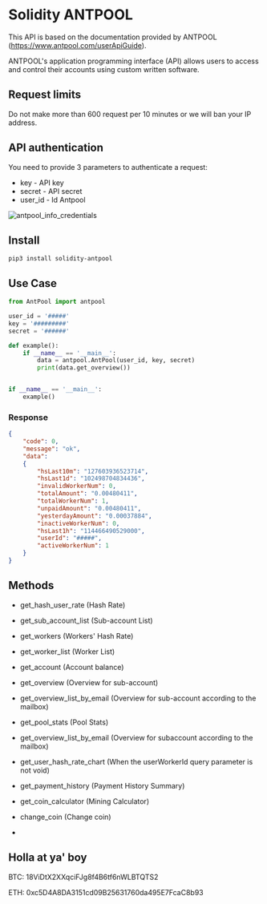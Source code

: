 # Solidity ANTPOOL

This API is based on the documentation provided by ANTPOOL (https://www.antpool.com/userApiGuide).

ANTPOOL's application programming interface (API) allows users to access and control their accounts using custom written software.

## Request limits
Do not make more than 600 request per 10 minutes or we will ban your IP address.

## API authentication

You need to provide 3 parameters to authenticate a request:

- key - API key
- secret - API secret
- user_id - Id Antpool

![antpool_info_credentials](https://user-images.githubusercontent.com/7261873/194952942-eef3c399-80f1-4d12-97b1-d0bc26743b17.jpg)

## Install

    pip3 install solidity-antpool

## Use Case
```python
from AntPool import antpool

user_id = '#####'
key = '#########'
secret = '######'

def example():
    if __name__ == '__main__':
        data = antpool.AntPool(user_id, key, secret)
        print(data.get_overview())


if __name__ == '__main__':
    example()
```
### Response 
```json
{
    "code": 0,
    "message": "ok",
    "data":
    {
        "hsLast10m": "127603936523714",
        "hsLast1d": "102498704834436",
        "invalidWorkerNum": 0,
        "totalAmount": "0.00480411",
        "totalWorkerNum": 1,
        "unpaidAmount": "0.00480411",
        "yesterdayAmount": "0.00037884",
        "inactiveWorkerNum": 0,
        "hsLast1h": "114466490529000",
        "userId": "#####",
        "activeWorkerNum": 1
    }
}
```


## Methods
- get_hash_user_rate (Hash Rate)
- get_sub_account_list (Sub-account List)
- get_workers (Workers' Hash Rate)
- get_worker_list (Worker List)
- get_account (Account balance)
- get_overview (Overview for sub-account)
- get_overview_list_by_email (Overview for sub-account according to the mailbox)
- get_pool_stats (Pool Stats)
- get_overview_list_by_email (Overview for subaccount according to the mailbox)
- get_user_hash_rate_chart (When the userWorkerId query parameter is not void)
- get_payment_history (Payment History Summary)

- get_coin_calculator (Mining Calculator)
- change_coin (Change coin)
- 
## Holla at ya' boy

BTC: 18ViDtX2XXqciFJg8f4B6tf6nWLBTQTS2

ETH: 0xc5D4A8DA3151cd09B25631760da495E7FcaC8b93

